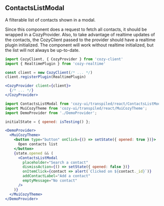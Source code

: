 ## ContactsListModal

A filterable list of contacts shown in a modal.

Since this component does a request to fetch all contacts, it should be wrapped
in a CozyProvider. Also, to take advantage of realtime updates of the contacts,
the CozyClient passed to the provider should have a realtime plugin initialized.
The component will work without realtime initialized, but the list will not always
be up-to-date.

```jsx static
import CozyClient, { CozyProvider } from 'cozy-client'
import { RealtimePlugin } from 'cozy-realtime'

const client = new CozyClient(/* ... */)
client.registerPlugin(RealtimePlugin)

<CozyProvider client={client}>
  {/* ... */}
</CozyProvider>
```

```jsx
import ContactsListModal from 'cozy-ui/transpiled/react/ContactsListModal';
import MuiCozyTheme from 'cozy-ui/transpiled/react/MuiCozyTheme';
import DemoProvider from './DemoProvider';

initialState = { opened: isTesting() };

<DemoProvider>
  <MuiCozyTheme>
    <button type="button" onClick={() => setState({ opened: true })}>
      Open contacts list
    </button>
    {state.opened && (
      <ContactsListModal
        placeholder="Search a contact"
        dismissAction={() => setState({ opened: false })}
        onItemClick={contact => alert(`Clicked on ${contact._id}`)}
        addContactLabel="Add a contact"
        emptyMessage="No contact"
      />
    )}
  </MuiCozyTheme>
</DemoProvider>
```
